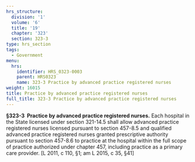 ```yaml
---
hrs_structure:
  division: '1'
  volume: '6'
  title: '19'
  chapter: '323'
  section: 323-3
type: hrs_section
tags:
  - Government
menu:
  hrs:
    identifier: HRS_0323-0003
    parent: HRS0323
    name: 323-3 Practice by advanced practice registered nurses
weight: 16015
title: Practice by advanced practice registered nurses
full_title: 323-3 Practice by advanced practice registered nurses
---
```

**§323-3  Practice by advanced practice registered nurses.** Each hospital in the State licensed under section 321-14.5 shall allow advanced practice registered nurses licensed pursuant to section 457-8.5 and qualified advanced practice registered nurses granted prescriptive authority pursuant to section 457-8.6 to practice at the hospital within the full scope of practice authorized under chapter 457, including practice as a primary care provider. [L 2011, c 110, §1; am L 2015, c 35, §41]